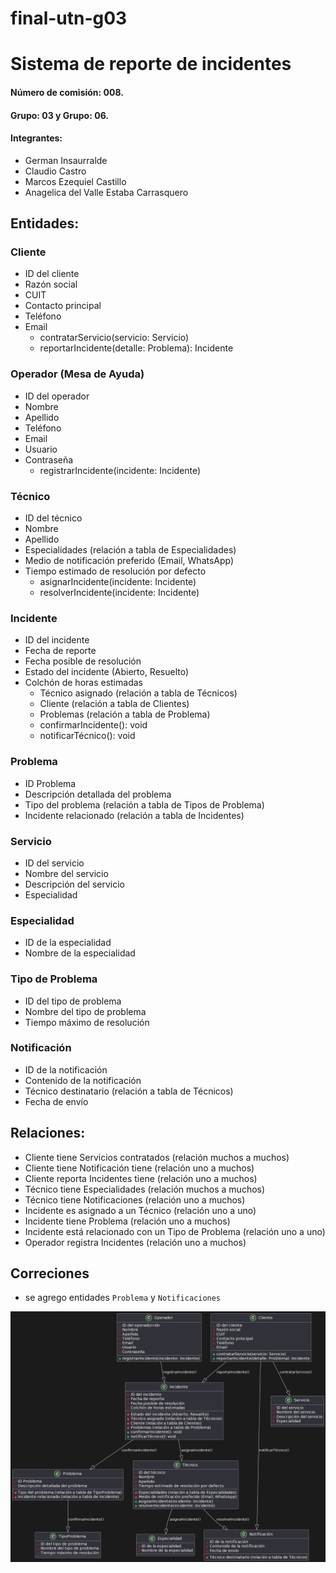 # final-utn-g03

# Sistema de reporte de incidentes

#### Número de comisión: 008.
#### Grupo: 03 y Grupo: 06.
 #### Integrantes:
- German Insaurralde
- Claudio Castro
- Marcos Ezequiel Castillo 
- Anagelica del Valle Estaba Carrasquero


## Entidades:

### Cliente
- ID del cliente
- Razón social
- CUIT
- Contacto principal
- Teléfono
- Email
    + contratarServicio(servicio: Servicio)
    + reportarIncidente(detalle: Problema): Incidente

### Operador (Mesa de Ayuda)
- ID del operador
- Nombre
- Apellido
- Teléfono
- Email
- Usuario
- Contraseña
    + registrarIncidente(incidente: Incidente)

### Técnico
- ID del técnico
- Nombre
- Apellido
- Especialidades (relación a tabla de Especialidades)
- Medio de notificación preferido (Email, WhatsApp)
- Tiempo estimado de resolución por defecto
    + asignarIncidente(incidente: Incidente)
    + resolverIncidente(incidente: Incidente)

### Incidente
- ID del incidente
- Fecha de reporte
- Fecha posible de resolución
- Estado del incidente (Abierto, Resuelto)
- Colchón de horas estimadas
    - Técnico asignado (relación a tabla de Técnicos)
    - Cliente (relación a tabla de Clientes)
    - Problemas (relación a tabla de Problema)
    + confirmarIncidente(): void
    + notificarTécnico(): void

### Problema
- ID Problema
- Descripción detallada del problema
- Tipo del problema (relación a tabla de Tipos de Problema)
- Incidente relacionado (relación a tabla de Incidentes)

### Servicio
- ID del servicio
- Nombre del servicio
- Descripción del servicio
- Especialidad

### Especialidad
- ID de la especialidad
- Nombre de la especialidad

### Tipo de Problema
- ID del tipo de problema
- Nombre del tipo de problema
- Tiempo máximo de resolución

### Notificación
- ID de la notificación
- Contenido de la notificación
- Técnico destinatario (relación a tabla de Técnicos)
- Fecha de envío

## Relaciones:

- Cliente tiene Servicios contratados (relación muchos a muchos)
- Cliente tiene Notificación tiene (relación uno a muchos)
- Cliente reporta Incidentes tiene (relación uno a muchos)
- Técnico tiene Especialidades (relación muchos a muchos)
- Técnico tiene Notificaciones (relación uno a muchos)
- Incidente es asignado a un Técnico (relación uno a uno)
- Incidente tiene Problema (relación uno a muchos)
- Incidente está relacionado con un Tipo de Problema (relación uno a uno)
- Operador registra Incidentes (relación uno a muchos)


## Correciones 
- se agrego entidades `Problema` y `Notificaciones`
  

![DER](./uml.png)
